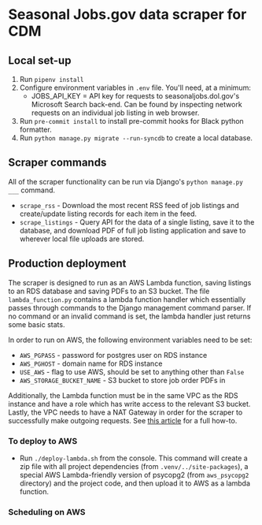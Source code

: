 # Seasonal Jobs.gov data scraper for CDM

## Local set-up

1. Run `pipenv install`
2. Configure environment variables in `.env` file. You'll need, at a minimum:
    * JOBS_API_KEY = API key for requests to seasonaljobs.dol.gov's Microsoft Search back-end. Can be found by inspecting network requests on an individual job listing in web browser.
 3. Run `pre-commit install` to install pre-commit hooks for Black python formatter.
 4. Run `python manage.py migrate --run-syncdb` to create a local database.
 
 ## Scraper commands
 All of the scraper functionality can be run via Django's `python manage.py ___` command.
 
 * `scrape_rss` - Download the most recent RSS feed of job listings and create/update listing records for each item in the feed.
 * `scrape_listings` - Query API for the data of a single listing, save it to the database, and download PDF of full job listing application and save to wherever local file uploads are stored.
 
 ## Production deployment
 
 The scraper is designed to run as an AWS Lambda function, saving listings to an RDS database and saving PDFs to an S3 bucket.
 The file `lambda_function.py` contains a lambda function handler which essentially passes through commands to the Django management command parser. If no command or an invalid command is set, the lambda handler just returns some basic stats.
 
 In order to run on AWS, the following environment variables need to be set:
 * `AWS_PGPASS` - password for postgres user on RDS instance
 * `AWS_PGHOST` - domain name for RDS instance
 * `USE_AWS` - flag to use AWS, should be set to anything other than `False`
 * `AWS_STORAGE_BUCKET_NAME` - S3 bucket to store job order PDFs in
 
 Additionally, the Lambda function must be in the same VPC as the RDS instance and have a role which has write access to the relevant S3 bucket. Lastly, the VPC needs to have a NAT Gateway in order for the scraper to successfully make outgoing requests. See [this article](https://medium.com/@philippholly/aws-lambda-enable-outgoing-internet-access-within-vpc-8dd250e11e12#.bhx40hq3e) for a full how-to.
 
 ### To deploy to AWS
 * Run `./deploy-lambda.sh` from the console. This command will create a zip file with all project dependencies (from `.venv/../site-packages`), a special AWS Lambda-friendly version of psycopg2 (from `aws_psycopg2` directory) and the project code, and then upload it to AWS as a lambda function.
 
 ### Scheduling on AWS
 